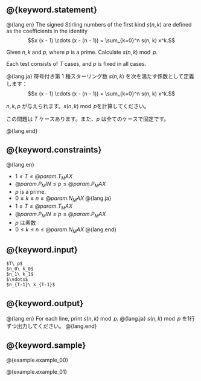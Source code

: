 ## @{keyword.statement}

@{lang.en}
The signed Stirling numbers of the first kind $s(n, k)$ are defined as the coefficients in the identity
$$x (x - 1) \cdots (x - (n - 1)) = \sum_{k=0}^n s(n, k) x^k.$$

Given $n,k$ and $p$, where $p$ is a prime. Calculate $s(n, k) \bmod p$.

Each test consists of $T$ cases, and $p$ is fixed in all cases.

@{lang.ja}
符号付き第 $1$ 種スターリング数 $s(n,k)$ を次を満たす係数として定義します：
$$x (x - 1) \cdots (x - (n - 1)) = \sum_{k=0}^n s(n, k) x^k.$$

$n,k,p$ が与えられます。$s(n,k) \bmod p$を計算してください。

この問題は $T$ ケースあります。また、$p$ は全てのケースで固定です。

@{lang.end}

## @{keyword.constraints}

@{lang.en}
- $1 \leq T \leq @{param.T_MAX}$
- $@{param.P_MIN} \leq p \leq @{param.P_MAX}$
- $p$ is a prime.
- $0 \leq k \leq n \leq @{param.N_MAX}$
@{lang.ja}
- $1 \leq T \leq @{param.T_MAX}$
- $@{param.P_MIN} \leq p \leq @{param.P_MAX}$
- $p$ は素数
- $0 \leq k \leq n \leq @{param.N_MAX}$
@{lang.end}

## @{keyword.input}

```
$T\ p$
$n_0\ k_0$
$n_1\ k_1$
$\vdots$
$n_{T-1}\ k_{T-1}$
```

## @{keyword.output}

@{lang.en}
For each line, print $s(n,k) \bmod p$.
@{lang.ja}
$s(n,k) \bmod p$ を1行ずつ出力してください。
@{lang.end}

## @{keyword.sample}

@{example.example_00}

@{example.example_01}
